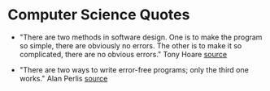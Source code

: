 # Computer Science Quotes

* "There are two methods in software design. One is to make the program so simple, there are obviously no errors. The other is to make it so complicated, there are no obvious errors." Tony Hoare [source](https://www.brainyquote.com/quotes/tony_hoare_620783)

* "There are two ways to write error-free programs; only the third one works." Alan Perlis [source](https://www.brainyquote.com/quotes/alan_perlis_177353)



